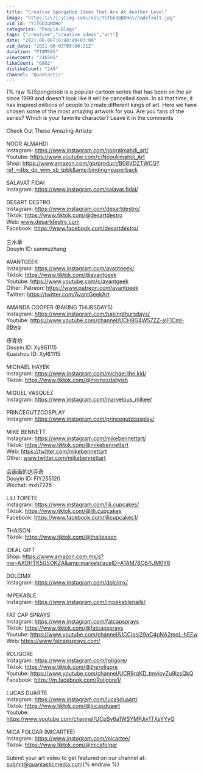 ```yaml
---
title: "Creative SpongeBob Ideas That Are At Another Level"
image: "https:\/\/i.ytimg.com\/vi\/YiTGb3qNDHo\/hqdefault.jpg"
vid_id: "YiTGb3qNDHo"
categories: "People-Blogs"
tags: ["creative","creative ideas","art"]
date: "2021-06-06T16:48:49+03:00"
vid_date: "2021-06-03T05:00:21Z"
duration: "PT8M58S"
viewcount: "336505"
likeCount: "6802"
dislikeCount: "249"
channel: "Quantastic"
---
```

{% raw %}Spongebob is a popular cartoon series that has been on the air since 1999 and doesn't look like it will be cancelled soon. In all that time, it has inspired millions of people to create different kings of art. Here we have chosen some of the most amazing artwork for you. Are you fans of the series? Which is your favorite character? Leave it in the comments<br /><br />Check Out These Amazing Artists:<br /><br />NOOR ALMAHDI<br />Instagram:  <a rel="nofollow" target="blank" href="https://www.instagram.com/nooralmahdi_art/">https://www.instagram.com/nooralmahdi_art/</a><br />Youtube: <a rel="nofollow" target="blank" href="https://www.youtube.com/c/NoorAlmahdi_Art">https://www.youtube.com/c/NoorAlmahdi_Art</a><br />Shop: <a rel="nofollow" target="blank" href="https://www.amazon.com/gp/product/B08VDZTWCG?ref_=dbs_dp_wim_sb_tpbk&amp;binding=paperback">https://www.amazon.com/gp/product/B08VDZTWCG?ref_=dbs_dp_wim_sb_tpbk&amp;binding=paperback</a><br /><br />SALAVAT FIDAI<br />Instagram: <a rel="nofollow" target="blank" href="https://www.instagram.com/salavat.fidai/">https://www.instagram.com/salavat.fidai/</a><br /><br />DESART DESTRO<br />Instagram:  <a rel="nofollow" target="blank" href="https://www.instagram.com/desartdestro/">https://www.instagram.com/desartdestro/</a><br />Tiktok: <a rel="nofollow" target="blank" href="https://www.tiktok.com/@desartdestro">https://www.tiktok.com/@desartdestro</a><br />Web: www.desartdestro.com<br />Facebook: <a rel="nofollow" target="blank" href="https://www.facebook.com/desartdestro/">https://www.facebook.com/desartdestro/</a><br /><br />三木章<br />Douyin ID: sanmuzhang<br /><br />AVANTGEEK<br />Instagram:  <a rel="nofollow" target="blank" href="https://www.instagram.com/avantgeek/">https://www.instagram.com/avantgeek/</a><br />Tiktok: <a rel="nofollow" target="blank" href="https://www.tiktok.com/@avantgeek">https://www.tiktok.com/@avantgeek</a><br />Youtube: <a rel="nofollow" target="blank" href="https://www.youtube.com/c/avantgeek">https://www.youtube.com/c/avantgeek</a><br />Other: Patreon: <a rel="nofollow" target="blank" href="https://www.patreon.com/avantgeek">https://www.patreon.com/avantgeek</a><br />Twitter: <a rel="nofollow" target="blank" href="https://twitter.com/AvantGeekArt">https://twitter.com/AvantGeekArt</a> <br /><br />AMANDA COOPER (BAKING THURSDAYS)<br />Instagram:  <a rel="nofollow" target="blank" href="https://www.instagram.com/bakingthursdays/">https://www.instagram.com/bakingthursdays/</a><br />Youtube: <a rel="nofollow" target="blank" href="https://www.youtube.com/channel/UCH8G4W57ZZ-alF1CmI-9Bwg">https://www.youtube.com/channel/UCH8G4W57ZZ-alF1CmI-9Bwg</a><br /><br />琢青坊<br />Douyin ID: Xy961115<br />Kuaishou ID: Xyl61115 <br /><br />MICHAEL HAYEK<br />Instagram:  <a rel="nofollow" target="blank" href="https://www.instagram.com/michael.the.kid/">https://www.instagram.com/michael.the.kid/</a><br />Tiktok: <a rel="nofollow" target="blank" href="https://www.tiktok.com/@memesdailyish">https://www.tiktok.com/@memesdailyish</a><br /><br />MIGUEL VASQUEZ<br />Instagram: <a rel="nofollow" target="blank" href="https://www.instagram.com/marvelous_mikee/">https://www.instagram.com/marvelous_mikee/</a><br /><br />PRINCEGUTZCOSPLAY<br />Instagram: <a rel="nofollow" target="blank" href="https://www.instagram.com/princegutzcosplay/">https://www.instagram.com/princegutzcosplay/</a><br /><br />MIKE BENNETT<br />Instagram: <a rel="nofollow" target="blank" href="https://www.instagram.com/mikebennettart/">https://www.instagram.com/mikebennettart/</a><br />Tiktok: <a rel="nofollow" target="blank" href="https://www.tiktok.com/@mikebennettart">https://www.tiktok.com/@mikebennettart</a><br />Web: <a rel="nofollow" target="blank" href="https://twitter.com/mikebennettart">https://twitter.com/mikebennettart</a><br />Other: www.twitter.com/mikebennettart<br /><br />会画画的达芬奇<br />Douyin ID: FIY255120<br />Wechat: mxh7225<br /><br />LILI TOPETE<br />Instagram:  <a rel="nofollow" target="blank" href="https://www.instagram.com/lili.cupcakes/">https://www.instagram.com/lili.cupcakes/</a><br />Tiktok: <a rel="nofollow" target="blank" href="https://www.tiktok.com/@lili.cupcakes">https://www.tiktok.com/@lili.cupcakes</a><br />Facebook: <a rel="nofollow" target="blank" href="https://www.facebook.com/lilicupcakes1/">https://www.facebook.com/lilicupcakes1/</a><br /><br />THAISON <br />Tiktok: <a rel="nofollow" target="blank" href="https://www.tiktok.com/@thaiteason">https://www.tiktok.com/@thaiteason</a><br /><br />IDEAL GIFT<br />Shop: <a rel="nofollow" target="blank" href="https://www.amazon.com.mx/s?me=AXOHTK5G5OKZA&amp;marketplaceID=A1AM78C64UM0Y8">https://www.amazon.com.mx/s?me=AXOHTK5G5OKZA&amp;marketplaceID=A1AM78C64UM0Y8</a><br /><br />DOLCIMX<br />Instagram: <a rel="nofollow" target="blank" href="https://www.instagram.com/dolcimx/">https://www.instagram.com/dolcimx/</a><br /><br />IMPEKABLE<br />Instagram: <a rel="nofollow" target="blank" href="https://www.instagram.com/impekablenails/">https://www.instagram.com/impekablenails/</a><br /><br />FAT CAP SPRAYS<br />Instagram:  <a rel="nofollow" target="blank" href="https://www.instagram.com/fatcapsprays">https://www.instagram.com/fatcapsprays</a><br />Tiktok: <a rel="nofollow" target="blank" href="https://www.tiktok.com/@fatcapsprays">https://www.tiktok.com/@fatcapsprays</a><br />Youtube: <a rel="nofollow" target="blank" href="https://www.youtube.com/channel/UCCjpsj29aC4pNA2moL-hEEw">https://www.youtube.com/channel/UCCjpsj29aC4pNA2moL-hEEw</a><br />Web: <a rel="nofollow" target="blank" href="https://www.fatcapsprays.com/">https://www.fatcapsprays.com/</a><br /><br />ROLIGORE<br />Instagram:  <a rel="nofollow" target="blank" href="https://www.instagram.com/roligore/">https://www.instagram.com/roligore/</a><br />Tiktok: <a rel="nofollow" target="blank" href="https://www.tiktok.com/@theroligore">https://www.tiktok.com/@theroligore</a><br />Youtube: <a rel="nofollow" target="blank" href="https://www.youtube.com/channel/UCR9rqKD_tmviovZu9lzsQkQ">https://www.youtube.com/channel/UCR9rqKD_tmviovZu9lzsQkQ</a><br />Facebook: <a rel="nofollow" target="blank" href="https://m.facebook.com/Roligore1/">https://m.facebook.com/Roligore1/</a><br /><br />LUCAS DUARTE<br />Instagram:  <a rel="nofollow" target="blank" href="https://www.instagram.com/lucasduaart/">https://www.instagram.com/lucasduaart/</a><br />Tiktok: <a rel="nofollow" target="blank" href="https://www.tiktok.com/@lucasduaart">https://www.tiktok.com/@lucasduaart</a><br />Youtube: <a rel="nofollow" target="blank" href="https://www.youtube.com/channel/UCpSv6a1WSYMPJjy1TXsYYyQ">https://www.youtube.com/channel/UCpSv6a1WSYMPJjy1TXsYYyQ</a><br /><br />MICA FOLGAR (MICARTEE)<br />Instagram: <a rel="nofollow" target="blank" href="https://www.instagram.com/micartee/">https://www.instagram.com/micartee/</a><br />Tiktok: <a rel="nofollow" target="blank" href="https://www.tiktok.com/@micafolgar">https://www.tiktok.com/@micafolgar</a><br /><br />Submit your art video to get featured on our channel at: submit@quantasticmedia.com{% endraw %}
